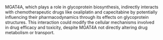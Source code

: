 MGAT4A, which plays a role in glycoprotein biosynthesis, indirectly interacts with chemotherapeutic drugs like oxaliplatin and capecitabine by potentially influencing their pharmacodynamics through its effects on glycoprotein structures. This interaction could modify the cellular mechanisms involved in drug efficacy and toxicity, despite MGAT4A not directly altering drug metabolism or transport.